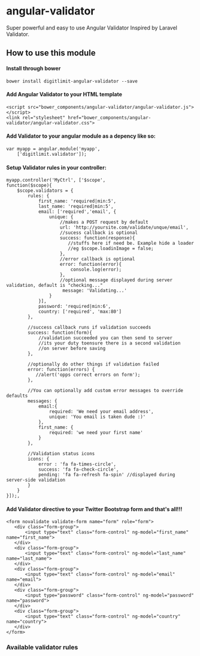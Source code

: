 # angular-validator
Super powerful and easy to use Angular Validator
Inspired by Laravel Validator. 


## How to use this module

#### Install through bower

    bower install digitlimit-angular-validator --save

#### Add Angular Validator to your HTML template

    <script src="bower_components/angular-validator/angular-validator.js"></script>
    <link rel="stylesheet" href="bower_components/angular-validator/angular-validator.css">

#### Add Validator to your angular module as a depency like so:

    var myapp = angular.module('myapp',
        ['digitlimit.validator']);

#### Setup Validator rules in your controller:

    myapp.controller('MyCtrl', ['$scope',
    function($scope){
        $scope.validators = {
            rules: {
                first_name: 'required|min:5',
                last_name: 'required|min:5',
                email: ['required','email', {
                    unique: {
                        //makes a POST request by default
                        url: 'http://yoursite.com/validate/unque/email',
                        //sucess callback is optional
                        success: function(response){
                           //stuffs here if need be. Example hide a loader
                           //eg $scope.loadinImage = false;
                        },
                        //error callback is optional
                        error: function(error){
                            console.log(error);
                        },
                        //optional message displayed during server validation, default is "checking..."
                         message: 'Validating...'
                    }    
                }],
                password: 'required|min:6',
                country: ['required', 'max:80']
            },

            //success callback runs if validation succeeds
            success: function(form){
                //validation succeeded you can then send to server
                //its your duty toensure there is a second validation 
                //on server before saving     
            },

            //optionally do other things if validation failed
            error: function(errors) {
               //alert('opps correct errors on form');
            },
             
            //You can optionally add custom error messages to override defaults
            messages: {
                email:{
                    required: 'We need your email address',
                    unique: 'You email is taken dude :)'
                },
                first_name: {
                    required: 'we need your first name'
                }
            },
            
            //Validation status icons
            icons: {
                error : 'fa fa-times-circle',
                success: 'fa fa-check-circle',
                pending: 'fa fa-refresh fa-spin' //displayed during server-side validation
            }
        }
    }]);,
#### Add Validator directive to your Twitter Bootstrap form and that's all!!!

    <form novalidate validate-form name="form" role="form">
       <div class="form-group">
           <input type="text" class="form-control" ng-model="first_name" name="first_name">
       </div>
       <div class="form-group">
           <input type="text" class="form-control" ng-model="last_name" name="last_name">
       </div>
       <div class="form-group">
           <input type="text" class="form-control" ng-model="email" name="email">
       </div>
       <div class="form-group">
           <input type="password" class="form-control" ng-model="password" name="password">
       </div>
       <div class="form-group">
           <input type="text" class="form-control" ng-model="country" name="country">
       </div>
    </form>


### Available validator rules
